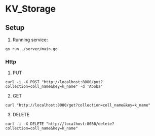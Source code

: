 # KV_Storage

## Setup

1. Running service:

```
go run ./server/main.go     
```

### Http

1. PUT

```
curl -i -X POST "http://localhost:8080/put?collection=coll_name&key=k_name" -d 'Aboba'
```

2. GET

```
curl "http://localhost:8080/get?collection=coll_name&key=k_name"
```

3. DELETE

```
curl -i -X DELETE "http://localhost:8080/delete?collection=coll_name&key=k_name"
```